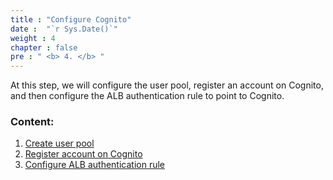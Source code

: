 ```yaml
---
title : "Configure Cognito"
date :  "`r Sys.Date()`" 
weight : 4
chapter : false
pre : " <b> 4. </b> "
---
```

At this step, we will configure the user pool, register an account on Cognito, and then configure the ALB authentication rule to point to Cognito.

### Content:

  1. [Create user pool](./4.1-userpool/)
  2. [Register account on Cognito](./4.2-signup/)
  3. [Configure ALB authentication rule](./4.3-albrule)
  
